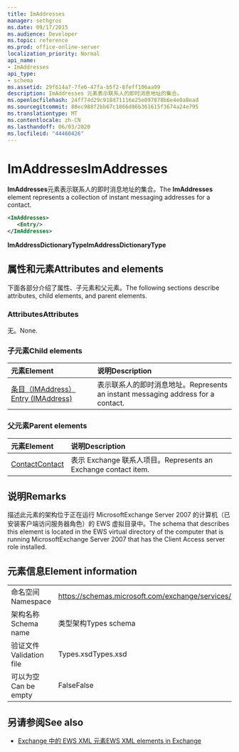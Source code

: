 ```yaml
---
title: ImAddresses
manager: sethgros
ms.date: 09/17/2015
ms.audience: Developer
ms.topic: reference
ms.prod: office-online-server
localization_priority: Normal
api_name:
- ImAddresses
api_type:
- schema
ms.assetid: 29f614a7-7fe6-47fa-b5f2-8feff106aa99
description: ImAddresses 元素表示联系人的即时消息地址的集合。
ms.openlocfilehash: 24ff74d29c918d71116e25e097878b6e4e0a8ead
ms.sourcegitcommit: 88ec988f2bb67c1866d06b361615f3674a24e795
ms.translationtype: MT
ms.contentlocale: zh-CN
ms.lasthandoff: 06/03/2020
ms.locfileid: "44460426"
---
```

# <a name="imaddresses"></a><span data-ttu-id="b1ddf-103">ImAddresses</span><span class="sxs-lookup"><span data-stu-id="b1ddf-103">ImAddresses</span></span>

<span data-ttu-id="b1ddf-104">**ImAddresses**元素表示联系人的即时消息地址的集合。</span><span class="sxs-lookup"><span data-stu-id="b1ddf-104">The **ImAddresses** element represents a collection of instant messaging addresses for a contact.</span></span> 
  
```xml
<ImAddresses>
   <Entry/>
</ImAddresses>
```

 <span data-ttu-id="b1ddf-105">**ImAddressDictionaryType**</span><span class="sxs-lookup"><span data-stu-id="b1ddf-105">**ImAddressDictionaryType**</span></span>
## <a name="attributes-and-elements"></a><span data-ttu-id="b1ddf-106">属性和元素</span><span class="sxs-lookup"><span data-stu-id="b1ddf-106">Attributes and elements</span></span>

<span data-ttu-id="b1ddf-107">下面各部分介绍了属性、子元素和父元素。</span><span class="sxs-lookup"><span data-stu-id="b1ddf-107">The following sections describe attributes, child elements, and parent elements.</span></span>
  
### <a name="attributes"></a><span data-ttu-id="b1ddf-108">Attributes</span><span class="sxs-lookup"><span data-stu-id="b1ddf-108">Attributes</span></span>

<span data-ttu-id="b1ddf-109">无。</span><span class="sxs-lookup"><span data-stu-id="b1ddf-109">None.</span></span>
  
### <a name="child-elements"></a><span data-ttu-id="b1ddf-110">子元素</span><span class="sxs-lookup"><span data-stu-id="b1ddf-110">Child elements</span></span>

|<span data-ttu-id="b1ddf-111">**元素**</span><span class="sxs-lookup"><span data-stu-id="b1ddf-111">**Element**</span></span>|<span data-ttu-id="b1ddf-112">**说明**</span><span class="sxs-lookup"><span data-stu-id="b1ddf-112">**Description**</span></span>|
|:-----|:-----|
|[<span data-ttu-id="b1ddf-113">条目（IMAddress）</span><span class="sxs-lookup"><span data-stu-id="b1ddf-113">Entry (IMAddress)</span></span>](entry-imaddress.md) <br/> |<span data-ttu-id="b1ddf-114">表示联系人的即时消息地址。</span><span class="sxs-lookup"><span data-stu-id="b1ddf-114">Represents an instant messaging address for a contact.</span></span>  <br/> |
   
### <a name="parent-elements"></a><span data-ttu-id="b1ddf-115">父元素</span><span class="sxs-lookup"><span data-stu-id="b1ddf-115">Parent elements</span></span>

|<span data-ttu-id="b1ddf-116">**元素**</span><span class="sxs-lookup"><span data-stu-id="b1ddf-116">**Element**</span></span>|<span data-ttu-id="b1ddf-117">**说明**</span><span class="sxs-lookup"><span data-stu-id="b1ddf-117">**Description**</span></span>|
|:-----|:-----|
|[<span data-ttu-id="b1ddf-118">Contact</span><span class="sxs-lookup"><span data-stu-id="b1ddf-118">Contact</span></span>](contact.md) <br/> |<span data-ttu-id="b1ddf-119">表示 Exchange 联系人项目。</span><span class="sxs-lookup"><span data-stu-id="b1ddf-119">Represents an Exchange contact item.</span></span>  <br/> |
   
## <a name="remarks"></a><span data-ttu-id="b1ddf-120">说明</span><span class="sxs-lookup"><span data-stu-id="b1ddf-120">Remarks</span></span>

<span data-ttu-id="b1ddf-121">描述此元素的架构位于正在运行 MicrosoftExchange Server 2007 的计算机（已安装客户端访问服务器角色）的 EWS 虚拟目录中。</span><span class="sxs-lookup"><span data-stu-id="b1ddf-121">The schema that describes this element is located in the EWS virtual directory of the computer that is running MicrosoftExchange Server 2007 that has the Client Access server role installed.</span></span>
  
## <a name="element-information"></a><span data-ttu-id="b1ddf-122">元素信息</span><span class="sxs-lookup"><span data-stu-id="b1ddf-122">Element information</span></span>

|||
|:-----|:-----|
|<span data-ttu-id="b1ddf-123">命名空间</span><span class="sxs-lookup"><span data-stu-id="b1ddf-123">Namespace</span></span>  <br/> |https://schemas.microsoft.com/exchange/services/2006/types  <br/> |
|<span data-ttu-id="b1ddf-124">架构名称</span><span class="sxs-lookup"><span data-stu-id="b1ddf-124">Schema name</span></span>  <br/> |<span data-ttu-id="b1ddf-125">类型架构</span><span class="sxs-lookup"><span data-stu-id="b1ddf-125">Types schema</span></span>  <br/> |
|<span data-ttu-id="b1ddf-126">验证文件</span><span class="sxs-lookup"><span data-stu-id="b1ddf-126">Validation file</span></span>  <br/> |<span data-ttu-id="b1ddf-127">Types.xsd</span><span class="sxs-lookup"><span data-stu-id="b1ddf-127">Types.xsd</span></span>  <br/> |
|<span data-ttu-id="b1ddf-128">可以为空</span><span class="sxs-lookup"><span data-stu-id="b1ddf-128">Can be empty</span></span>  <br/> |<span data-ttu-id="b1ddf-129">False</span><span class="sxs-lookup"><span data-stu-id="b1ddf-129">False</span></span>  <br/> |
   
## <a name="see-also"></a><span data-ttu-id="b1ddf-130">另请参阅</span><span class="sxs-lookup"><span data-stu-id="b1ddf-130">See also</span></span>



- [<span data-ttu-id="b1ddf-131">Exchange 中的 EWS XML 元素</span><span class="sxs-lookup"><span data-stu-id="b1ddf-131">EWS XML elements in Exchange</span></span>](ews-xml-elements-in-exchange.md)

